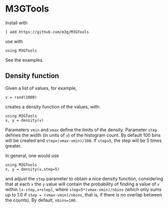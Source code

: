 # M3GTools

Install with

`] add https://github.com/m3g/M3GTools`

use with

`using M3GTools`

See the examples.

## Density function

Given a list of values, for example, 
```
v = rand(1000)
```
creates a density function of the values, with:
```
using M3GTools
x, y = density(v)
```
Parameters `vmin` and `vmax` define the limits of the density.
Parameter `step` defines the width (in units of `v`) of the histogram
count. By default 100 bins will be created and `step=(vmax-vmin)/100`.
If `step=5`, the step will be 5 times greater.

In general, one would use
```
using M3GTools
x, y = density(v,step=5)
```
and adjust the `step` parameter to obtain a nice density function, considering that
at each `x` the `y` value will contain the probability of finding a value of `v`
within `[x-step,x+step]`, where `step=5*(vmax-vmin)/nbins` (which only sums up to 1.0 if
`step = (vmax-vmin)/nbins`, that is, if there is no overlap between the counts). By default, 
`nbins=100`. 


